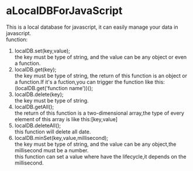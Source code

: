 # aLocalDBForJavaScript
This is a local database for javascript, it can easily manage your data in javascript.<br/>
function:<br/>
1. localDB.set(key,value);<br/>
  the key must be type of string, and the value can be any object or even a function.<br/>
2. localDB.get(key);<br/>
  the key must be type of string, the return of this function is an object or a function.If it's a fuction,you can trigger the function like this:(localDB.get('function name'))();<br/>
3. localDB.delete(key);<br/>
  the key must be type of string.<br/>
4. localDB.getAll();<br/>
  the return of this function is a two-dimensional array,the type of every element of this array is like this:[key,value]<br/>
5. localDB.deleteAll();<br/>
  this function will delete all date.<br/>
6. localDB.minSet(key,value,millisecond);<br/>
  the key must be type of string, and the value can be any object,the millisecond must be a number.<br/>
  this function can set a value where have the lifecycle,it depends on the millisecond.<br/>

